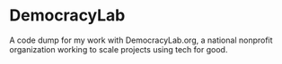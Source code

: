 # DemocracyLab

A code dump for my work with DemocracyLab.org, a national nonprofit organization working to scale projects using tech for good. 
